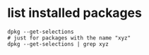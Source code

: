 # list installed packages

```
dpkg --get-selections
# just for packages with the name "xyz"
dpkg --get-selections | grep xyz
```
